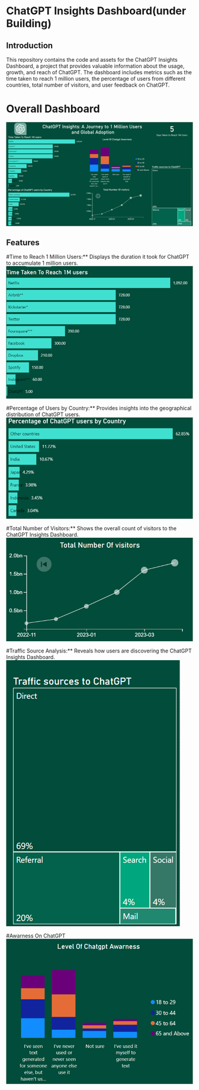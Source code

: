 # ChatGPT Insights Dashboard(under Building)

## Introduction

This repository contains the code and assets for the ChatGPT Insights Dashboard, a project that provides valuable information about the usage, growth, and reach of ChatGPT. The dashboard includes metrics such as the time taken to reach 1 million users, the percentage of users from different countries, total number of visitors, and user feedback on ChatGPT.



# Overall Dashboard
![Dashboard Screenshot](images/chatgpt_dashboard.png)

## Features

#Time to Reach 1 Million Users:** Displays the duration it took for ChatGPT to accumulate 1 million users.
![Dashboard Screenshot](images/ttakentoreach1m.png)

#Percentage of Users by Country:** Provides insights into the geographical distribution of ChatGPT users.
![Dashboard Screenshot](images/percent.png)

#Total Number of Visitors:** Shows the overall count of visitors to the ChatGPT Insights Dashboard.
![Dashboard Screenshot](images/tnov.png)

#Traffic Source Analysis:** Reveals how users are discovering the ChatGPT Insights Dashboard.
![Dashboard Screenshot](images/tsoc.png)

#Awarness On ChatGPT
![Dashboard Screenshot](images/loca.png)


